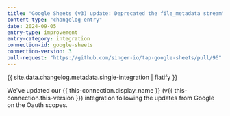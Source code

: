 ```yaml
---
title: "Google Sheets (v3) update: Deprecated the file_metadata stream"
content-type: "changelog-entry"
date: 2024-09-05
entry-type: improvement
entry-category: integration
connection-id: google-sheets
connection-version: 3
pull-request: "https://github.com/singer-io/tap-google-sheets/pull/96"
---
```

{{ site.data.changelog.metadata.single-integration | flatify }}

We've updated our {{ this-connection.display_name }} (v{{ this-connection.this-version }}) integration following the updates from Google on the Oauth scopes.